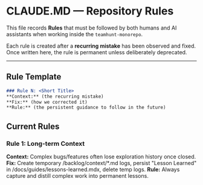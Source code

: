 # CLAUDE.MD — Repository Rules

This file records **Rules** that must be followed by both humans and AI assistants when working inside the `teamhunt-monorepo`.

Each rule is created after a **recurring mistake** has been observed and fixed.  
Once written here, the rule is permanent unless deliberately deprecated.

---

## Rule Template
```md
### Rule N: <Short Title>
**Context:** (the recurring mistake)
**Fix:** (how we corrected it)
**Rule:** (the persistent guidance to follow in the future)
```

## Current Rules

### Rule 1: Long-term Context
**Context:** Complex bugs/features often lose exploration history once closed.
**Fix:** Create temporary /backlog/context/*.md logs, persist "Lesson Learned" in /docs/guides/lessons-learned.mdx, delete temp logs.
**Rule:** Always capture and distill complex work into permanent lessons.

<!-- Append new rules below this line -->
<!-- Example: Rule 2: Rule Following will be added once first mistake is observed -->